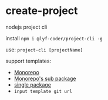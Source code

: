 # create-project

nodejs project cli

install `npm i @lyf-coder/project-cli -g`

use: `project-cli [projectName]`

support templates: 
 * [Monorepo](https://github.com/lyf-coder/monorepo-template.git)
 * [Monorepo's sub package](https://github.com/lyf-coder/monorepo-sub-package-template.git)
 * [single package](https://github.com/lyf-coder/single-package-template.git)
 * `input template git url`
